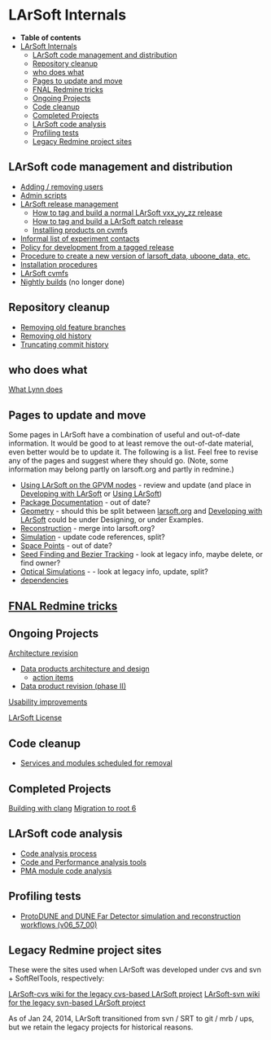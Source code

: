LArSoft Internals
========================================

-   **Table of contents**
-   [LArSoft Internals](#LArSoft-Internals)
    -   [LArSoft code management and distribution](#LArSoft-code-management-and-distribution)
    -   [Repository cleanup](#Repository-cleanup)
    -   [who does what](#who-does-what)
    -   [Pages to update and move](#Pages-to-update-and-move)
    -   [FNAL Redmine tricks](#FNAL-Redmine-tricks)
    -   [Ongoing Projects](#Ongoing-Projects)
    -   [Code cleanup](#Code-cleanup)
    -   [Completed Projects](#Completed-Projects)
    -   [LArSoft code analysis](#LArSoft-code-analysis)
    -   [Profiling tests](#Profiling-tests)
    -   [Legacy Redmine project sites](#Legacy-Redmine-project-sites)

LArSoft code management and distribution
--------------------------------------------------------------------------------------

-   [Adding / removing users](Adding__removing_users)
-   [Admin scripts](Admin_scripts)
-   [LArSoft release management](LArSoft_release_management)
    -   [How to tag and build a normal LArSoft vxx_yy_zz release](How_to_tag_and_build_a_LArSoft_vx_yy_zz_release)
    -   [How to tag and build a LArSoft patch release](How_to_tag_and_build_a_LArSoft_patch_release)
    -   [Installing products on cvmfs](Installing_products_on_cvmfs)
-   [Informal list of experiment contacts](Informal_list_of_experiment_contacts)
-   [Policy for development from a tagged release](Policy_for_development_from_a_tagged_release)
-   [Procedure to create a new version of larsoft_data, uboone_data, etc.](Procedure_to_create_a_new_version_of_larsoft_data)
-   [Installation procedures](Installation_procedures)
-   [LArSoft cvmfs](LArSoft_cvmfs)
-   [Nightly builds](Nightly_builds) (no longer done)

Repository cleanup
------------------------------------------

-   [Removing old feature branches](Removing_old_feature_branches)
-   [Removing old history](Removing_old_history)
-   [Truncating commit history](Truncating_commit_history)

who does what
--------------------------------

[What Lynn does](What_Lynn_does)

Pages to update and move
------------------------------------------------------

Some pages in LArSoft have a combination of useful and out-of-date information. It would be good to at least remove the out-of-date material, even better would be to update it. The following is a list. Feel free to revise any of the pages and suggest where they should go. (Note, some information may belong partly on larsoft.org and partly in redmine.)

-   [Using LArSoft on the GPVM nodes](Using_LArSoft_on_the_GPVM_nodes) - review and update (and place in [Developing with LArSoft](Developing_with_LArSoft) or [Using LArSoft](Using_LArSoft))
-   [Package Documentation](Package_Documentation) - out of date?
-   [Geometry](Geometry) - should this be split between [larsoft.org](http://larsoft.org/important-concepts-in-larsoft/geometry/) and [Developing with LArSoft](Developing_with_LArSoft) could be under Designing, or under Examples.
-   [Reconstruction](Reconstruction) - merge into larsoft.org?
-   [Simulation](Simulation) - update code references, split?
-   [Space Points](Space_Points) - out of date?
-   [Seed Finding and Bezier Tracking](/redmine/projects/larsoftsvn/wiki/Seed_Finding_and_Bezier_Tracking) - look at legacy info, maybe delete, or find owner?
-   [Optical Simulations](/redmine/projects/larsoftsvn/wiki/Optical_Simulations) - - look at legacy info, update, split?
-   [dependencies](Dependencies)

[FNAL Redmine tricks](FNAL_Redmine_tricks)
--------------------------------------------------------------------------------------------------

Ongoing Projects
--------------------------------------

[Architecture revision](Architecture_revision)

-   [Data products architecture and design](Data_products_architecture_and_design)
    -   [action items](DataProductsArchitectureActionItems)
-   [Data product revision (phase II)](Data_product_revision_(phase_II))

[Usability improvements](Usability_improvements)

[LArSoft License](LArSoft_License)

Code cleanup
------------------------------

-   [Services and modules scheduled for removal](Services_and_modules_scheduled_for_removal)

Completed Projects
------------------------------------------

[Building with clang](Building_with_clang)
[Migration to root 6](Migration_to_root_6)

LArSoft code analysis
------------------------------------------------

-   [Code analysis process](Code_analysis_process_and_tools)
-   [Code and Performance analysis tools](Code_and_Performance_analysis_tools)
-   [PMA module code analysis](PMA_module_code_analysis)

Profiling tests
------------------------------------

-   [ProtoDUNE and DUNE Far Detector simulation and reconstruction workflows (v06_57_00)](ProtoDUNE_and_DUNE_Far_Detector_simulation_and_reconstruction_workflows_(v06_57_00))

Legacy Redmine project sites
--------------------------------------------------------------

These were the sites used when LArSoft was developed under cvs and svn + SoftRelTools, respectively:

[LArSoft-cvs wiki for the legacy cvs-based LArSoft project](/redmine/projects/larsoft-cvs/wiki)
[LArSoft-svn wiki for the legacy svn-based LArSoft project](/redmine/projects/larsoftsvn/wiki)

As of Jan 24, 2014, LArSoft transitioned from svn / SRT to git / mrb / ups, but we retain the legacy projects for historical reasons.
